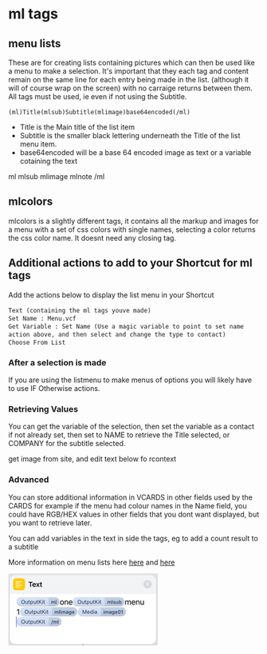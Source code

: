 # ml tags

## menu lists
These are for creating lists containing pictures which can then be used like a menu to make a selection. It's important that they each tag and content remain on the same line for each entry being made in the list.
(although it will of course wrap on the screen) with no carraige returns between them. All tags must be used, ie even if not using the Subtitle. 



```
(ml)Title(mlsub)Subtitle(mlimage)base64encoded(/ml) 
```

- Title is the Main title of the list item
- Subtitle is the smaller black lettering underneath the Title of the list menu item.
- base64encoded will be a base 64 encoded image as text or a variable cotaining the text



ml
mlsub
mlimage
mlnote
/ml

## mlcolors
mlcolors is a slightly different tags, it contains all the markup and images for a menu with a set of css colors with single names, selecting a color returns the css color name. It doesnt need any closing tag.

## Additional actions to add to your Shortcut for ml tags
Add the actions below to display the list menu in your Shortcut

```
Text (containing the ml tags youve made)
Set Name : Menu.vcf
Get Variable : Set Name (Use a magic variable to point to set name action above, and then select and change the type to contact)
Choose From List
```

### After a selection is made
If you are using the listmenu to make menus of options you will likely have to use IF Otherwise actions.

### Retrieving Values
You can get the variable of the selection, then set the variable as a contact if not already set, then set to NAME to retrieve the Title selected, or COMPANY for the subtitle selected.

get image from site, and edit text below fo rcontext

### Advanced
You can store additional information in VCARDS in other fields used by the CARDS for example if the menu had colour names in the Name field, you could have RGB/HEX values in other fields that you dont want displayed, but you want to retrieve later.

You can add variables in the text in side the tags, eg to add a count result to a subtitle

More information on menu lists here [here](https://nturpin0.github.io/appsupport/MenuBuilder/about.html) and [here](https://www.reddit.com/r/shortcuts/comments/aibvkg/creating_visually_appealing_menus/)

![](https://github.com/nturpin0/OutputKit/raw/master/Images/IMG_0825.png)








